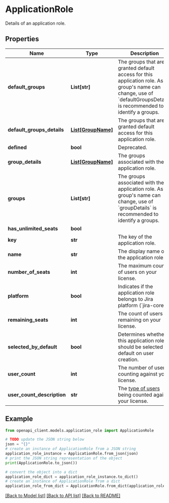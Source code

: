 # ApplicationRole

Details of an application role.

## Properties

Name | Type | Description | Notes
------------ | ------------- | ------------- | -------------
**default_groups** | **List[str]** | The groups that are granted default access for this application role. As a group&#39;s name can change, use of &#x60;defaultGroupsDetails&#x60; is recommended to identify a groups. | [optional] 
**default_groups_details** | [**List[GroupName]**](GroupName.md) | The groups that are granted default access for this application role. | [optional] 
**defined** | **bool** | Deprecated. | [optional] 
**group_details** | [**List[GroupName]**](GroupName.md) | The groups associated with the application role. | [optional] 
**groups** | **List[str]** | The groups associated with the application role. As a group&#39;s name can change, use of &#x60;groupDetails&#x60; is recommended to identify a groups. | [optional] 
**has_unlimited_seats** | **bool** |  | [optional] 
**key** | **str** | The key of the application role. | [optional] 
**name** | **str** | The display name of the application role. | [optional] 
**number_of_seats** | **int** | The maximum count of users on your license. | [optional] 
**platform** | **bool** | Indicates if the application role belongs to Jira platform (&#x60;jira-core&#x60;). | [optional] 
**remaining_seats** | **int** | The count of users remaining on your license. | [optional] 
**selected_by_default** | **bool** | Determines whether this application role should be selected by default on user creation. | [optional] 
**user_count** | **int** | The number of users counting against your license. | [optional] 
**user_count_description** | **str** | The [type of users](https://confluence.atlassian.com/x/lRW3Ng) being counted against your license. | [optional] 

## Example

```python
from openapi_client.models.application_role import ApplicationRole

# TODO update the JSON string below
json = "{}"
# create an instance of ApplicationRole from a JSON string
application_role_instance = ApplicationRole.from_json(json)
# print the JSON string representation of the object
print(ApplicationRole.to_json())

# convert the object into a dict
application_role_dict = application_role_instance.to_dict()
# create an instance of ApplicationRole from a dict
application_role_from_dict = ApplicationRole.from_dict(application_role_dict)
```
[[Back to Model list]](../README.md#documentation-for-models) [[Back to API list]](../README.md#documentation-for-api-endpoints) [[Back to README]](../README.md)


